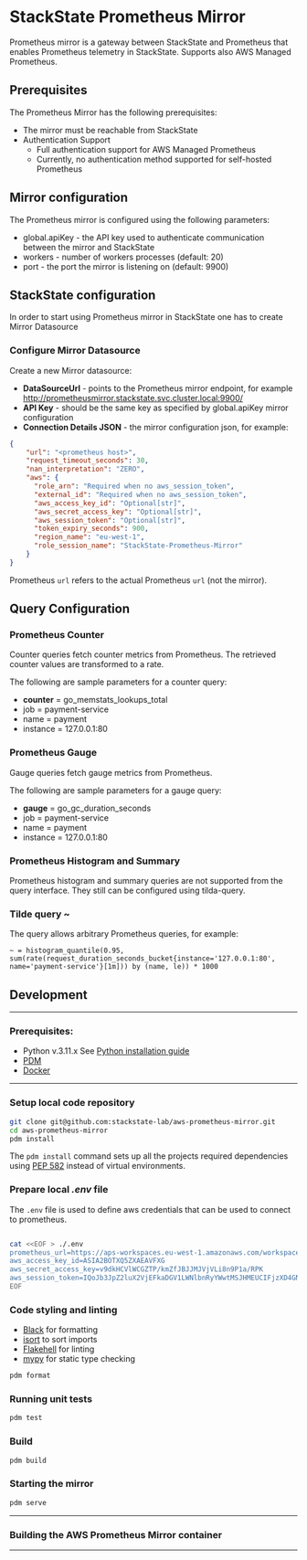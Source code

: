 # StackState Prometheus Mirror

Prometheus mirror is a gateway between StackState and Prometheus that enables Prometheus telemetry in StackState.
Supports also AWS Managed Prometheus.

## Prerequisites
The Prometheus Mirror has the following prerequisites:

- The mirror must be reachable from StackState
- Authentication Support
  - Full authentication support for AWS Managed Prometheus
  - Currently, no authentication method supported for self-hosted Prometheus

## Mirror configuration
The Prometheus mirror is configured using the following parameters:

- global.apiKey - the API key used to authenticate communication between the mirror and StackState
- workers - number of workers processes (default: 20)
- port - the port the mirror is listening on (default: 9900)

## StackState configuration

In order to start using Prometheus mirror in StackState one has to create Mirror Datasource

### Configure Mirror Datasource

Create a new Mirror datasource:

- **DataSourceUrl** - points to the Prometheus mirror endpoint, for example http://prometheusmirror.stackstate.svc.cluster.local:9900/
- **API Key** - should be the same key as specified by global.apiKey mirror configuration
- **Connection Details JSON** - the mirror configuration json, for example:
```json
{
    "url": "<prometheus host>",
    "request_timeout_seconds": 30,
    "nan_interpretation": "ZERO",
    "aws": {
      "role_arn": "Required when no aws_session_token",
      "external_id": "Required when no aws_session_token",
      "aws_access_key_id": "Optional[str]",
      "aws_secret_access_key": "Optional[str]",
      "aws_session_token": "Optional[str]",
      "token_expiry_seconds": 900,
      "region_name": "eu-west-1",
      "role_session_name": "StackState-Prometheus-Mirror"
    }
}
```
Prometheus `url` refers to the actual Prometheus `url` (not the mirror).

## Query Configuration

### Prometheus Counter
Counter queries fetch counter metrics from Prometheus. The retrieved counter values are transformed to a rate.

The following are sample parameters for a counter query:

- __counter__ = go_memstats_lookups_total
- job = payment-service
- name = payment
- instance = 127.0.0.1:80

### Prometheus Gauge
Gauge queries fetch gauge metrics from Prometheus.

The following are sample parameters for a gauge query:

- __gauge__ = go_gc_duration_seconds
- job = payment-service
- name = payment
- instance = 127.0.0.1:80

### Prometheus Histogram and Summary
Prometheus histogram and summary queries are not supported from the query interface. They still can be configured using tilda-query.

### Tilde query ~
The query allows arbitrary Prometheus queries, for example:

`~ = histogram_quantile(0.95, sum(rate(request_duration_seconds_bucket{instance='127.0.0.1:80', name='payment-service'}[1m])) by (name, le)) * 1000`





## Development

---
### Prerequisites:

- Python v.3.11.x See [Python installation guide](https://docs.python-guide.org/starting/installation/)
- [PDM](https://pdm.fming.dev/latest/#recommended-installation-method)
- [Docker](https://www.docker.com/get-started)
---

### Setup local code repository

```bash 
git clone git@github.com:stackstate-lab/aws-prometheus-mirror.git
cd aws-prometheus-mirror
pdm install 
```
The `pdm install` command sets up all the projects required dependencies using 
[PEP 582](https://peps.python.org/pep-0582/) instead of virtual environments.

### Prepare local _.env_ file

The `.env` file is used to define aws credentials that can be used to connect to prometheus. 

```bash

cat <<EOF > ./.env
prometheus_url=https://aps-workspaces.eu-west-1.amazonaws.com/workspaces/ws-43e5c1ec-b45c-42cc-a165-aa023b5dd70b/
aws_access_key_id=ASIA2BOTXQ5ZXAEAVFXG
aws_secret_access_key=v9dkHCVlWCGZTP/kmZfJBJJMJVjVLi8n9P1a/RPK
aws_session_token=IQoJb3JpZ2luX2VjEFkaDGV1LWNlbnRyYWwtMSJHMEUCIFjzXD4GNZ9JrlT+pL5KvnK5boiBNACtgzh3wpw8BF8fAiEA70rVLg
EOF
```

### Code styling and linting


- [Black](https://black.readthedocs.io/en/stable/) for formatting
- [isort](https://pycqa.github.io/isort/) to sort imports
- [Flakehell](https://flakehell.readthedocs.io/) for linting
- [mypy](https://mypy.readthedocs.io/en/stable/) for static type checking

```bash
pdm format
```

### Running unit tests

```bash
pdm test
```

### Build

```bash
pdm build
```

### Starting the mirror

```bash
pdm serve
```
---
### Building the AWS Prometheus Mirror container

---



